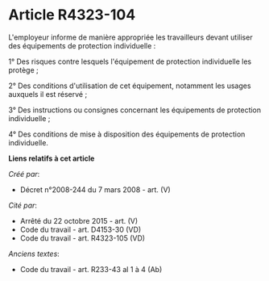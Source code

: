 # Article R4323-104

L'employeur informe de manière appropriée les travailleurs devant utiliser des équipements de protection individuelle :

1° Des risques contre lesquels l'équipement de protection individuelle les protège ;

2° Des conditions d'utilisation de cet équipement, notamment les usages auxquels il est réservé ;

3° Des instructions ou consignes concernant les équipements de protection individuelle ;

4° Des conditions de mise à disposition des équipements de protection individuelle.

**Liens relatifs à cet article**

_Créé par_:

  - Décret n°2008-244 du 7 mars 2008 - art. (V)

_Cité par_:

  - Arrêté du 22 octobre 2015 - art. (V)
  - Code du travail - art. D4153-30 (VD)
  - Code du travail - art. R4323-105 (VD)

_Anciens textes_:

  - Code du travail - art. R233-43 al 1 à 4 (Ab)
